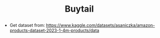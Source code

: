 # <p style="text-align:center">Buytail</p>
* Get dataset from: https://www.kaggle.com/datasets/asaniczka/amazon-products-dataset-2023-1-4m-products/data